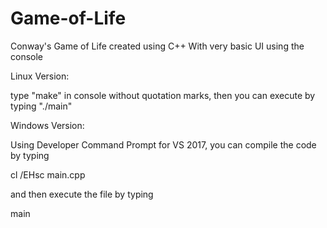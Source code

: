 # Game-of-Life
Conway's Game of Life created using C++
With very basic UI using the console

Linux Version:

type "make" in console without quotation marks, then you can execute by typing "./main"



Windows Version:

Using Developer Command Prompt for VS 2017, you can compile the code by typing

cl /EHsc main.cpp

and then execute the file by typing

main